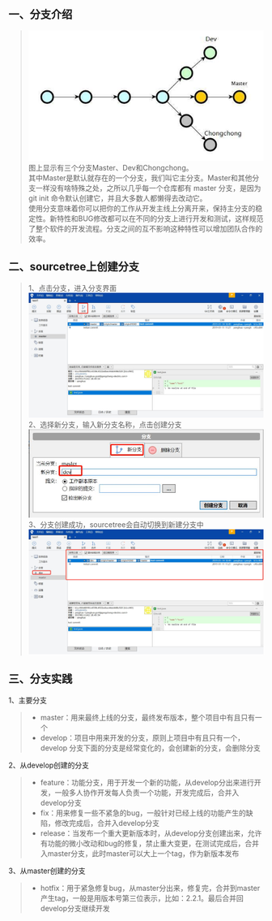<!--### 前言： 如果您想结合Gitlab和Sourcetree来实现代码管理，那么请看以下步骤。-->

## 一、分支介绍
> ![avator](./img/branch/branch-1.jpg)
图上显示有三个分支Master、Dev和Chongchong。  
其中Master是默认就存在的一个分支，我们叫它主分支。Master和其他分支一样没有啥特殊之处，之所以几乎每一个仓库都有 master 分支，是因为 git init 命令默认创建它，并且大多数人都懒得去改动它。  
使用分支意味着你可以把你的工作从开发主线上分离开来，保持主分支的稳定性。新特性和BUG修改都可以在不同的分支上进行开发和测试，这样规范了整个软件的开发流程。分支之间的互不影响这种特性可以增加团队合作的效率。  

## 二、sourcetree上创建分支
>1、点击分支，进入分支界面
![avator](./img/branch/branch-2.jpg)
2、选择新分支，输入新分支名称，点击创建分支
![avator](./img/branch/branch-3.jpg)
3、分支创建成功，sourcetree会自动切换到新建分支中
![avator](./img/branch/branch-4.jpg)

## 三、分支实践
>  
1、主要分支  
> * master：用来最终上线的分支，最终发布版本，整个项目中有且只有一个  
> * develop：项目中用来开发的分支，原则上项目中有且只有一个，develop 分支下面的分支是经常变化的，会创建新的分支，会删除分支  
>  
2、从develop创建的分支
> * feature：功能分支，用于开发一个新的功能，从develop分出来进行开发，一般多人协作开发每人负责一个功能，开发完成后，合并入develop分支  
> * fix：用来修复一些不紧急的bug，一般针对已经上线的功能产生的缺陷，修改完成后，合并入develop分支  
> * release：当发布一个重大更新版本时，从develop分支创建出来，允许有功能的微小改动和bug的修复，禁止重大变更，在测试完成后，合并入master分支，此时master可以大上一个tag，作为新版本发布  
>  
3、从master创建的分支  
> * hotfix：用于紧急修复bug，从master分出来，修复完，合并到master产生tag，一般是用版本号第三位表示，比如：2.2.1。最后合并回develop分支继续开发
